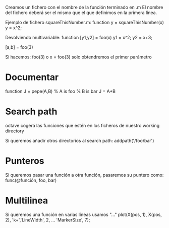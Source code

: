Creamos un fichero con el nombre de la función terminado en .m
El nombre del fichero deberá ser el mismo que el que definimos en la primera línea.


Ejemplo de fichero squareThisNumber.m:
function y = squareThisNumber(x)
y = x^2;


Devolviendo multivariable:
function [y1,y2] = foo(x)
y1 = x^2;
y2 = x+3;


[a,b] = foo(3)


Si hacemos:
foo(3)
o
x = foo(3)
  solo obtendremos el primer parámetro


# Documentar
function J = pepe(A,B)
% A is foo
% B is bar
J = A+B




# Search path
octave cogerá las funciones que estén en los ficheros de nuestro working directory

Si queremos añadir otros directorios al search path:
addpath('/foo/bar')


# Punteros
Si queremos pasar una función a otra función, pasaremos su puntero como:
func(@función, foo, bar)


# Multilinea
Si queremos una función en varias líneas usamos "..."
plot(X(pos, 1), X(pos, 2), 'k+','LineWidth', 2, ...
     'MarkerSize', 7);
